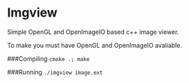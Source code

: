 Imgview
========

Simple OpenGL and OpenImageIO based c++ image viewer.

To make you must have OpenGL and OpenImageIO avaliable.

###Compiling
`cmake .; make`

###Running
`./imgview image.ext`
